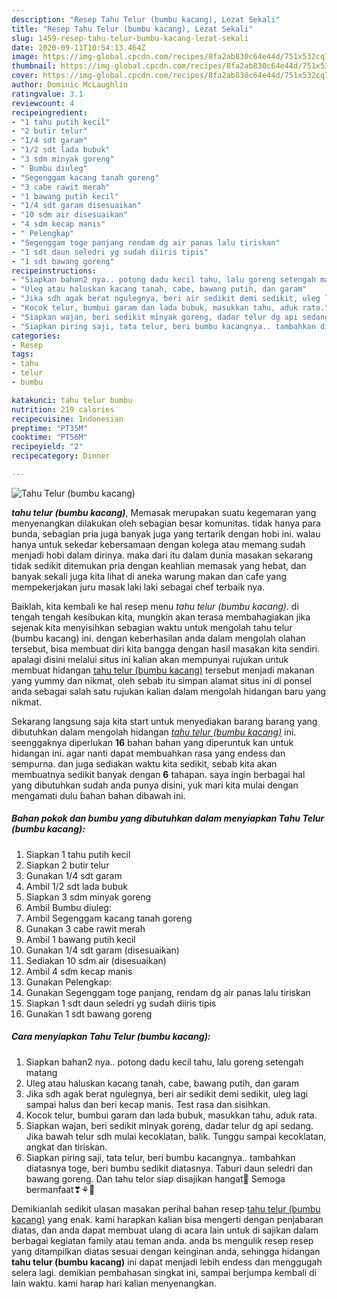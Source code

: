 ```yaml
---
description: "Resep Tahu Telur (bumbu kacang), Lezat Sekali"
title: "Resep Tahu Telur (bumbu kacang), Lezat Sekali"
slug: 1459-resep-tahu-telur-bumbu-kacang-lezat-sekali
date: 2020-09-11T10:54:13.464Z
image: https://img-global.cpcdn.com/recipes/8fa2ab830c64e44d/751x532cq70/tahu-telur-bumbu-kacang-foto-resep-utama.jpg
thumbnail: https://img-global.cpcdn.com/recipes/8fa2ab830c64e44d/751x532cq70/tahu-telur-bumbu-kacang-foto-resep-utama.jpg
cover: https://img-global.cpcdn.com/recipes/8fa2ab830c64e44d/751x532cq70/tahu-telur-bumbu-kacang-foto-resep-utama.jpg
author: Dominic McLaughlin
ratingvalue: 3.1
reviewcount: 4
recipeingredient:
- "1 tahu putih kecil"
- "2 butir telur"
- "1/4 sdt garam"
- "1/2 sdt lada bubuk"
- "3 sdm minyak goreng"
- " Bumbu diuleg"
- "Segenggam kacang tanah goreng"
- "3 cabe rawit merah"
- "1 bawang putih kecil"
- "1/4 sdt garam disesuaikan"
- "10 sdm air disesuaikan"
- "4 sdm kecap manis"
- " Pelengkap"
- "Segenggam toge panjang rendam dg air panas lalu tiriskan"
- "1 sdt daun seledri yg sudah diiris tipis"
- "1 sdt bawang goreng"
recipeinstructions:
- "Siapkan bahan2 nya.. potong dadu kecil tahu, lalu goreng setengah matang"
- "Uleg atau haluskan kacang tanah, cabe, bawang putih, dan garam"
- "Jika sdh agak berat ngulegnya, beri air sedikit demi sedikit, uleg lagi sampai halus dan beri kecap manis. Test rasa dan sisihkan."
- "Kocok telur, bumbui garam dan lada bubuk, masukkan tahu, aduk rata."
- "Siapkan wajan, beri sedikit minyak goreng, dadar telur dg api sedang. Jika bawah telur sdh mulai kecoklatan, balik. Tunggu sampai kecoklatan, angkat dan tiriskan."
- "Siapkan piring saji, tata telur, beri bumbu kacangnya.. tambahkan diatasnya toge, beri bumbu sedikit diatasnya. Taburi daun seledri dan bawang goreng. Dan tahu telor siap disajikan hangat🤤 Semoga bermanfaat❣⚘🤗"
categories:
- Resep
tags:
- tahu
- telur
- bumbu

katakunci: tahu telur bumbu 
nutrition: 219 calories
recipecuisine: Indonesian
preptime: "PT35M"
cooktime: "PT56M"
recipeyield: "2"
recipecategory: Dinner

---
```



![Tahu Telur (bumbu kacang)](https://img-global.cpcdn.com/recipes/8fa2ab830c64e44d/751x532cq70/tahu-telur-bumbu-kacang-foto-resep-utama.jpg)

<b><i>tahu telur (bumbu kacang)</i></b>, Memasak merupakan suatu kegemaran yang menyenangkan dilakukan oleh sebagian besar komunitas. tidak hanya para bunda, sebagian pria juga banyak juga yang tertarik dengan hobi ini. walau hanya untuk sekedar kebersamaan dengan kolega atau memang sudah menjadi hobi dalam dirinya. maka dari itu dalam dunia masakan sekarang tidak sedikit ditemukan pria dengan keahlian memasak yang hebat, dan banyak sekali juga kita lihat di aneka warung makan dan cafe yang mempekerjakan juru masak laki laki sebagai chef terbaik nya.



Baiklah, kita kembali ke hal resep menu <i>tahu telur (bumbu kacang)</i>. di tengah tengah kesibukan kita, mungkin akan terasa membahagiakan jika sejenak kita menyisihkan sebagian waktu untuk mengolah tahu telur (bumbu kacang) ini. dengan keberhasilan anda dalam mengolah olahan tersebut, bisa membuat diri kita bangga dengan hasil masakan kita sendiri. apalagi disini melalui situs ini kalian akan mempunyai rujukan untuk membuat hidangan <u>tahu telur (bumbu kacang)</u> tersebut menjadi makanan yang yummy dan nikmat, oleh sebab itu simpan alamat situs ini di ponsel anda sebagai salah satu rujukan kalian dalam mengolah hidangan baru yang nikmat.


Sekarang langsung saja kita start untuk menyediakan barang barang yang dibutuhkan dalam mengolah hidangan <u><i>tahu telur (bumbu kacang)</i></u> ini. seenggaknya diperlukan <b>16</b> bahan bahan yang diperuntuk kan untuk hidangan ini. agar nanti dapat membuahkan rasa yang endess dan sempurna. dan juga sediakan waktu kita sedikit, sebab kita akan membuatnya sedikit banyak dengan <b>6</b> tahapan. saya ingin berbagai hal yang dibutuhkan sudah anda punya disini, yuk mari kita mulai dengan mengamati dulu bahan bahan dibawah ini.

<!--inarticleads1-->

##### Bahan pokok dan bumbu yang dibutuhkan dalam menyiapkan Tahu Telur (bumbu kacang):

1. Siapkan 1 tahu putih kecil
1. Siapkan 2 butir telur
1. Gunakan 1/4 sdt garam
1. Ambil 1/2 sdt lada bubuk
1. Siapkan 3 sdm minyak goreng
1. Ambil  Bumbu diuleg:
1. Ambil Segenggam kacang tanah goreng
1. Gunakan 3 cabe rawit merah
1. Ambil 1 bawang putih kecil
1. Gunakan 1/4 sdt garam (disesuaikan)
1. Sediakan 10 sdm air (disesuaikan)
1. Ambil 4 sdm kecap manis
1. Gunakan  Pelengkap:
1. Gunakan Segenggam toge panjang, rendam dg air panas lalu tiriskan
1. Siapkan 1 sdt daun seledri yg sudah diiris tipis
1. Gunakan 1 sdt bawang goreng




<!--inarticleads2-->

##### Cara menyiapkan Tahu Telur (bumbu kacang):

1. Siapkan bahan2 nya.. potong dadu kecil tahu, lalu goreng setengah matang
1. Uleg atau haluskan kacang tanah, cabe, bawang putih, dan garam
1. Jika sdh agak berat ngulegnya, beri air sedikit demi sedikit, uleg lagi sampai halus dan beri kecap manis. Test rasa dan sisihkan.
1. Kocok telur, bumbui garam dan lada bubuk, masukkan tahu, aduk rata.
1. Siapkan wajan, beri sedikit minyak goreng, dadar telur dg api sedang. Jika bawah telur sdh mulai kecoklatan, balik. Tunggu sampai kecoklatan, angkat dan tiriskan.
1. Siapkan piring saji, tata telur, beri bumbu kacangnya.. tambahkan diatasnya toge, beri bumbu sedikit diatasnya. Taburi daun seledri dan bawang goreng. Dan tahu telor siap disajikan hangat🤤 Semoga bermanfaat❣⚘🤗




Demikianlah sedikit ulasan masakan perihal bahan resep <u>tahu telur (bumbu kacang)</u> yang enak. kami harapkan kalian bisa mengerti dengan penjabaran diatas, dan anda dapat membuat ulang di acara lain untuk di sajikan dalam berbagai kegiatan family atau teman anda. anda bs mengulik resep resep yang ditampilkan diatas sesuai dengan keinginan anda, sehingga hidangan <b>tahu telur (bumbu kacang)</b> ini dapat menjadi lebih endess dan menggugah selera lagi. demikian pembahasan singkat ini, sampai berjumpa kembali di lain waktu. kami harap hari kalian menyenangkan.
